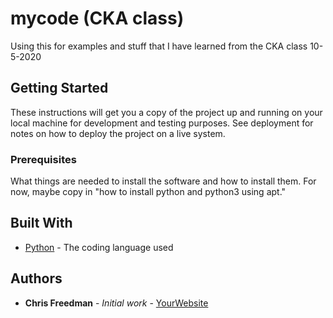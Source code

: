 # mycode (CKA class)

Using this for examples and stuff that I have learned from the CKA class 10-5-2020
## Getting Started

These instructions will get you a copy of the project up and running on your local machine
for development and testing purposes. See deployment for notes on how to deploy the project
on a live system.

### Prerequisites

What things are needed to install the software and how to install them. For now, maybe copy in
"how to install python and python3 using apt."

## Built With

* [Python](https://www.python.org/) - The coding language used

## Authors

* **Chris Freedman** - *Initial work* - [YourWebsite](https://example.com/)

